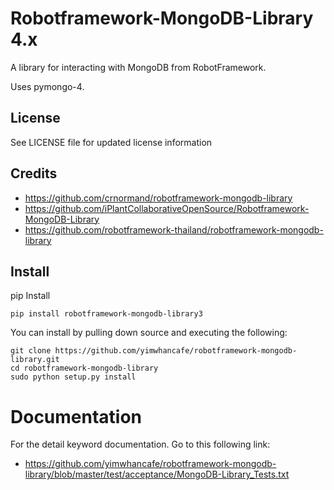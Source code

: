 Robotframework-MongoDB-Library 4.x
==============================
A library for interacting with MongoDB from RobotFramework.

Uses pymongo-4.
 
License
-------
See LICENSE file for updated license information

Credits
-------
- https://github.com/crnormand/robotframework-mongodb-library
- https://github.com/iPlantCollaborativeOpenSource/Robotframework-MongoDB-Library
- https://github.com/robotframework-thailand/robotframework-mongodb-library

Install
-------
pip Install

    pip install robotframework-mongodb-library3

You can install by pulling down source and executing the following:

    git clone https://github.com/yimwhancafe/robotframework-mongodb-library.git
    cd robotframework-mongodb-library
    sudo python setup.py install

# Documentation
For the detail keyword documentation. Go to this following link:
- https://github.com/yimwhancafe/robotframework-mongodb-library/blob/master/test/acceptance/MongoDB-Library_Tests.txt
